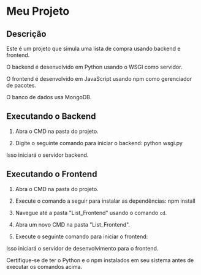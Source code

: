 # Meu Projeto

## Descrição

Este é um projeto que simula uma lista de compra usando backend e frontend.

O backend é desenvolvido em Python usando o WSGI como servidor.

O frontend é desenvolvido em JavaScript usando npm como gerenciador de pacotes.

O banco de dados usa MongoDB.
## Executando o Backend

1. Abra o CMD na pasta do projeto.

2. Digite o seguinte comando para iniciar o backend: python wsgi.py

Isso iniciará o servidor backend.

## Executando o Frontend

1. Abra o CMD na pasta do projeto.

2. Execute o comando a seguir para instalar as dependências: npm install

3. Navegue até a pasta "List_Frontend" usando o comando `cd`.

4. Abra um novo CMD na pasta "List_Frontend".

5. Execute o seguinte comando para iniciar o frontend:

Isso iniciará o servidor de desenvolvimento para o frontend.

Certifique-se de ter o Python e o npm instalados em seu sistema antes de executar os comandos acima.